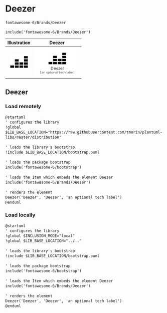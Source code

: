 # Deezer


```text
fontawesome-6/Brands/Deezer
```

```text
include('fontawesome-6/Brands/Deezer')
```



| Illustration | Deezer |
| :---: | :---: |
| ![illustration for Illustration](../../fontawesome-6/Brands/Deezer.png) | ![illustration for Deezer](../../fontawesome-6/Brands/Deezer.Local.png) |




## Deezer

### Load remotely
```plantuml
@startuml
' configures the library
!global $LIB_BASE_LOCATION="https://raw.githubusercontent.com/tmorin/plantuml-libs/master/distribution"

' loads the library's bootstrap
!include $LIB_BASE_LOCATION/bootstrap.puml

' loads the package bootstrap
include('fontawesome-6/bootstrap')

' loads the Item which embeds the element Deezer
include('fontawesome-6/Brands/Deezer')

' renders the element
Deezer('Deezer', 'Deezer', 'an optional tech label')
@enduml
```

### Load locally
```plantuml
@startuml
' configures the library
!global $INCLUSION_MODE="local"
!global $LIB_BASE_LOCATION="../.."

' loads the library's bootstrap
!include $LIB_BASE_LOCATION/bootstrap.puml

' loads the package bootstrap
include('fontawesome-6/bootstrap')

' loads the Item which embeds the element Deezer
include('fontawesome-6/Brands/Deezer')

' renders the element
Deezer('Deezer', 'Deezer', 'an optional tech label')
@enduml
```

